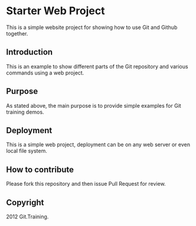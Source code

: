 # Starter Web Project
This is a simple website project for showing how to use Git and Github together.
## Introduction
This is an example to show different parts of the Git repository and various commands using a web project.
## Purpose
As stated above, the main purpose is to provide simple examples for Git training demos.
## Deployment
This is a simple web project, deployment can be on any web server or even local file system.
## How to contribute
Please fork this repository and then issue Pull Request for review.
## Copyright

2012 Git.Training.